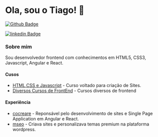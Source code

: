 # Ola, sou o Tiago! :facepunch:

[![Github Badge](https://img.shields.io/badge/-Github-000?style=flat-square&logo=Github&logoColor=white&link=https://github.com/)](https://github.com/TiagoHeld)

[![linkedin Badge](https://img.shields.io/badge/-LinkedIn-blue?style=flat-square&logo=Linkedin&logoColor=white&link=https://https://www.linkedin.com/in/tiago-held/)](https://https://www.linkedin.com/in/tiago-held/)



### Sobre mim

Sou desenvolvedor frontend com conhecimentos em HTML5, CSS3, Javascript, Angular e React.

#### Cusos

- [HTML,CSS e Javascript](https://www.caelum.com.br) - Curso voltado para criação de Sites.
- [Diversos Cursos de FrontEnd](https://https://cursos.alura.com.br/category/front-end) - Cursos diversos de frontend

#### Experiência

- [cocreare](https://cocreare.com.br/academy.html) - Reponsável pelo desenvolvimento de sites e Single Page Application em Angular e React.
- [mseo](https://agenciamseo.com.br/) - Criava sites e personalizava temas premium na plataforma wordpress.





























